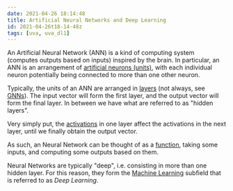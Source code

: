 ```yaml
---
date: 2021-04-26 18:14:48
title: Artificial Neural Networks and Deep Learning
id: 2021-04-26t18-14-48z
tags: [uva, uva_dl1]
---
```


An Artificial Neural Network (ANN) is a kind of computing system (computes
outputs based on inputs) inspired by the brain. In particular, an ANN is an
arrangement of [artificial neurons (units)](./2021-04-26t15-11-38z.md), with
each individual neuron potentially being connected to more than one other
neuron.

Typically, the units of an ANN are arranged in
[layers](./2021-04-26t18-54-00z.md) (not always, see
[GNNs](https://ieeexplore.ieee.org/abstract/document/4700287)). The input vector
will form the first layer, and the output vector will form the final layer. In
between we have what are referred to as "hidden layers".

Very simply put, the [activations](./2021-04-26t15-11-38z.md) in one layer
affect the activations in the next layer, until we finally obtain the output
vector.

As such, an Neural Network can be thought of as a
[function](./2021-12-19t21-39-07z.md), taking some inputs, and computing some
outputs based on them.

Neural Networks are typically "deep", i.e. consisting in more than one hidden
layer. For this reason, they form the
[Machine Learning](./2021-09-09t10-48-40z.md) subfield that is referred to as
_Deep Learning_.

